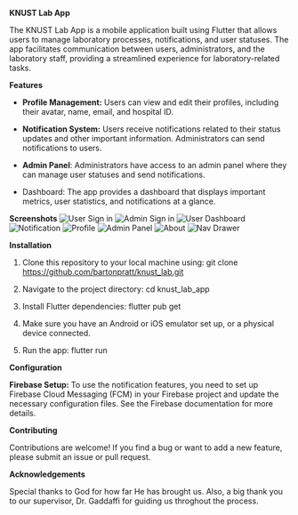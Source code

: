******KNUST Lab App******

The KNUST Lab App is a mobile application built using Flutter that allows users to manage laboratory processes, notifications, and user statuses. The app facilitates communication between users, administrators, and the laboratory staff, providing a streamlined experience for laboratory-related tasks.

**Features**
* **Profile Management:** Users can view and edit their profiles, including their avatar, name, email, and hospital ID.

* **Notification System:** Users receive notifications related to their status updates and other important information. Administrators can send notifications to users.

* **Admin Panel**: Administrators have access to an admin panel where they can manage user statuses and send notifications.

* Dashboard: The app provides a dashboard that displays important metrics, user statistics, and notifications at a glance.

****Screenshots****
![User Sign in](assets/images/user_signin.png)
![Admin Sign in](assets/images/admin_signin.png)
![User Dashboard](assets/images/dashboard.png)
![Notification](assets/images/notifications.png)
![Profile](assets/images/profile.png)
![Admin Panel](assets/images/admin_panel.png)
![About](about.png)
![Nav Drawer](assets/images/nav_drawer.png)



****Installation****
1. Clone this repository to your local machine using:
   git clone https://github.com/bartonpratt/knust_lab.git


3. Navigate to the project directory:
   cd knust_lab_app
   
4. Install Flutter dependencies:
   flutter pub get

5. Make sure you have an Android or iOS emulator set up, or a physical device connected.
  
6. Run the app:
   flutter run

****Configuration****

**Firebase Setup:** To use the notification features, you need to set up Firebase Cloud Messaging (FCM) in your Firebase project and update the necessary configuration files. See the Firebase documentation for more details.

****Contributing****

Contributions are welcome! If you find a bug or want to add a new feature, please submit an issue or pull request.

****Acknowledgements****

Special thanks to God for how far He has brought us.
Also, a big thank you to our supervisor, Dr. Gaddaffi for guiding us throghout the process.
